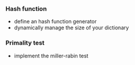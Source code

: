 ### Hash function
- define an hash function generator
- dynamically manage the size of your dictionary
### Primality test
- implement the miller-rabin test
